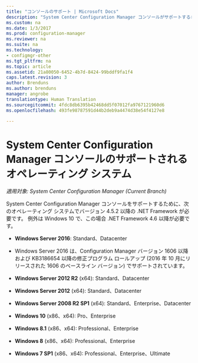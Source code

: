 ```yaml
---
title: "コンソールのサポート | Microsoft Docs"
description: "System Center Configuration Manager コンソールがサポートするオペレーティング システムについて説明します。"
ms.custom: na
ms.date: 1/3/2017
ms.prod: configuration-manager
ms.reviewer: na
ms.suite: na
ms.technology:
- configmgr-other
ms.tgt_pltfrm: na
ms.topic: article
ms.assetid: 21a80050-6452-4b7d-8424-99bddf9fa1f4
caps.latest.revision: 3
author: Brenduns
ms.author: brenduns
manager: angrobe
translationtype: Human Translation
ms.sourcegitcommit: 4fdc8db6395b42468dd5f07012fa9767121960d6
ms.openlocfilehash: 493fe98787591d44b2deb9a4474d38e54f4127e8

---
```

# <a name="supported-operating-systems-for-system-center-configuration-manager-consoles"></a>System Center Configuration Manager コンソールのサポートされるオペレーティング システム

*適用対象: System Center Configuration Manager (Current Branch)*


 System Center Configuration Manager コンソールをサポートするために、次のオペレーティング システムでバージョン 4.5.2 以降の .NET Framework が必要です。 例外は Windows 10 で、この場合 .NET Framework 4.6 以降が必要です。  

-   **Windows Server 2016**: Standard、Datacenter  
  - Windows Server 2016 は、Configuration Manager バージョン 1606 以降および KB3186654 以降の修正プログラム ロールアップ (2016 年 10 月にリリースされた 1606 のベースライン バージョン) でサポートされています。  


-   **Windows Server 2012 R2** (x64): Standard、Datacenter  

-   **Windows Server 2012** (x64): Standard、Datacenter  

-   **Windows Server 2008 R2 SP1** (x64): Standard、Enterprise、Datacenter  

-   **Windows 10** (x86、x64): Pro、Enterprise  

-   **Windows 8.1** (x86、x64): Professional、Enterprise  

-   **Windows 8** (x86、x64): Professional、Enterprise  

-   **Windows 7 SP1** (x86、x64): Professional、Enterprise、Ultimate  



<!--HONumber=Jan17_HO1-->


